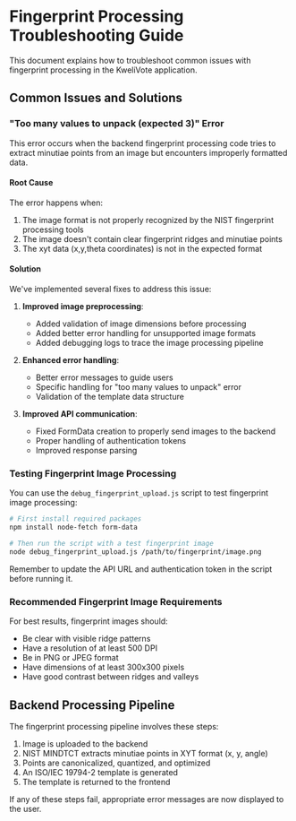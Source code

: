 # Fingerprint Processing Troubleshooting Guide

This document explains how to troubleshoot common issues with fingerprint processing in the KweliVote application.

## Common Issues and Solutions

### "Too many values to unpack (expected 3)" Error

This error occurs when the backend fingerprint processing code tries to extract minutiae points from an image but encounters improperly formatted data.

#### Root Cause
The error happens when:
1. The image format is not properly recognized by the NIST fingerprint processing tools
2. The image doesn't contain clear fingerprint ridges and minutiae points 
3. The xyt data (x,y,theta coordinates) is not in the expected format

#### Solution
We've implemented several fixes to address this issue:

1. **Improved image preprocessing**:
   - Added validation of image dimensions before processing
   - Added better error handling for unsupported image formats
   - Added debugging logs to trace the image processing pipeline

2. **Enhanced error handling**:
   - Better error messages to guide users
   - Specific handling for "too many values to unpack" error
   - Validation of the template data structure

3. **Improved API communication**:
   - Fixed FormData creation to properly send images to the backend
   - Proper handling of authentication tokens
   - Improved response parsing

### Testing Fingerprint Image Processing

You can use the `debug_fingerprint_upload.js` script to test fingerprint image processing:

```bash
# First install required packages
npm install node-fetch form-data

# Then run the script with a test fingerprint image
node debug_fingerprint_upload.js /path/to/fingerprint/image.png
```

Remember to update the API URL and authentication token in the script before running it.

### Recommended Fingerprint Image Requirements

For best results, fingerprint images should:
- Be clear with visible ridge patterns
- Have a resolution of at least 500 DPI
- Be in PNG or JPEG format
- Have dimensions of at least 300x300 pixels
- Have good contrast between ridges and valleys

## Backend Processing Pipeline

The fingerprint processing pipeline involves these steps:

1. Image is uploaded to the backend
2. NIST MINDTCT extracts minutiae points in XYT format (x, y, angle)
3. Points are canonicalized, quantized, and optimized
4. An ISO/IEC 19794-2 template is generated
5. The template is returned to the frontend

If any of these steps fail, appropriate error messages are now displayed to the user.
